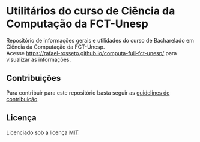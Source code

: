 # Utilitários do curso de Ciência da Computação da FCT-Unesp

Repositório de informações gerais e utilidades do curso de Bacharelado em Ciência da Computação da FCT-Unesp.  
Acesse https://rafael-rosseto.github.io/computa-full-fct-unesp/ para visualizar as informações.

## Contribuições

Para contribuir para este repositório basta seguir as [guidelines de contribuição](CONTRIBUTING.md).

## Licença

Licenciado sob a licença [MIT](https://choosealicense.com/licenses/mit/)
